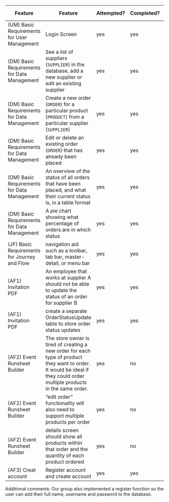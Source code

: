 Feature | Feature |Attempted? |Completed?|Notes (if required)
 ---- | ----- | ------  | ----- | ------ 
 (UM) Basic Requirements for User Management | Login Screen | yes | yes |  
 (DM) Basic Requirements for Data Management | See a list of suppliers (`SUPPLIER`) in the database, add a new supplier or edit an existing supplier  |yes| yes |   
 (DM) Basic Requirements for Data Management | Create a new order (`ORDER`) for a particular product (`PRODUCT`) from a particular supplier (`SUPPLIER`) |yes| yes |  
 (DM) Basic Requirements for Data Management | Edit or delete an existing order (`ORDER`) that has already been placed |yes| yes | 
 (DM) Basic Requirements for Data Management | An overview of the status of all orders that have been placed, and what their current status is, in a table format |yes| yes |   
 (DM) Basic Requirements for Data Management | A pie chart showing what percentage of orders are in which status |yes| yes |   
 (JF) Basic Requirements for Journey and Flow| navigation aid such as a toolbar, tab bar, master-detail, or menu bar |yes| yes |   
 (AF1) Invitation PDF|An employee that works at supplier A should not be able to update the status of an order for supplier B | yes | yes|  
 (AF1) Invitation PDF|create a separate OrderStatusUpdate table to store order status updates | yes | yes|  
 (AF2) Event Runsheet Builder |The store owner is tired of creating a new order for each type of product they want to order. It would be ideal if they could order multiple products in the same order. | yes |no |  
 (AF2) Event Runsheet Builder | “edit order” functionality will also need to support multiple products per order | yes |no |  
 (AF2) Event Runsheet Builder | details screen should show all products within that order and the quantity of each product ordered | yes |no | 
 (AF3) Creat account | Register account and create account| yes |yes|
 
 Additional comments:
 Our group also implemented a register function so the user can add their full name, username and password to the database.
